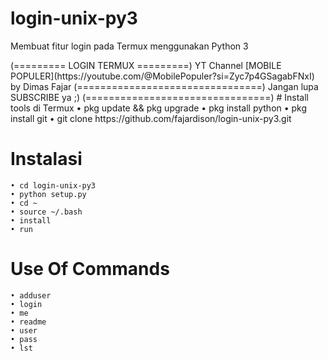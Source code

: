 # login-unix-py3  
Membuat fitur login pada Termux menggunakan Python 3  
<center></center>
(========= LOGIN TERMUX =========)  
    YT Channel [MOBILE POPULER](https://youtube.com/@MobilePopuler?si=Zyc7p4GSagabFNxI)  
          by Dimas Fajar  
(================================)  
    Jangan lupa SUBSCRIBE ya ;)  
(================================)  
</center>
# Install tools di Termux  
    • pkg update && pkg upgrade  
    • pkg install python  
    • pkg install git  
    • git clone https://github.com/fajardison/login-unix-py3.git  

# Instalasi  
    • cd login-unix-py3  
    • python setup.py  
    • cd ~  
    • source ~/.bash  
    • install  
    • run  

# Use Of Commands  
    • adduser  
    • login  
    • me  
    • readme  
    • user  
    • pass  
    • lst  
